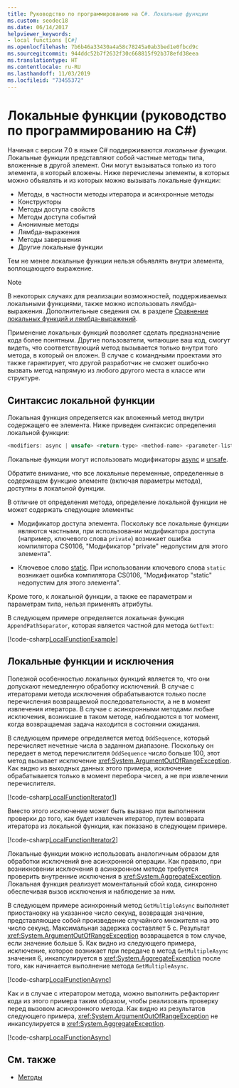 ```yaml
---
title: Руководство по программированию на C#. Локальные функции
ms.custom: seodec18
ms.date: 06/14/2017
helpviewer_keywords:
- local functions [C#]
ms.openlocfilehash: 7b6b46a33430a4a58c78245a0ab3bed1e0fbcd9c
ms.sourcegitcommit: 944ddc52b7f2632f30c668815f92b378efd38eea
ms.translationtype: HT
ms.contentlocale: ru-RU
ms.lasthandoff: 11/03/2019
ms.locfileid: "73455372"
---
```

# <a name="local-functions-c-programming-guide"></a>Локальные функции (руководство по программированию на C#)

Начиная с версии 7.0 в языке C# поддерживаются *локальные функции*. Локальные функции представляют собой частные методы типа, вложенные в другой элемент. Они могут вызываться только из того элемента, в который вложены. Ниже перечислены элементы, в которых можно объявлять и из которых можно вызывать локальные функции:

- Методы, в частности методы итератора и асинхронные методы
- Конструкторы
- Методы доступа свойств
- Методы доступа событий
- Анонимные методы
- Лямбда-выражения
- Методы завершения
- Другие локальные функции

Тем не менее локальные функции нельзя объявлять внутри элемента, воплощающего выражение.

> [!NOTE]
> В некоторых случаях для реализации возможностей, поддерживаемых локальными функциями, также можно использовать лямбда-выражения. Дополнительные сведения см. в разделе [Сравнение локальных функций и лямбда-выражений](../../local-functions-vs-lambdas.md).

Применение локальных функций позволяет сделать предназначение кода более понятным. Другие пользователи, читающие ваш код, смогут видеть, что соответствующий метод вызывается только внутри того метода, в который он вложен. В случае с командными проектами это также гарантирует, что другой разработчик не сможет ошибочно вызвать метод напрямую из любого другого места в классе или структуре.
 
## <a name="local-function-syntax"></a>Синтаксис локальной функции

Локальная функция определяется как вложенный метод внутри содержащего ее элемента. Ниже приведен синтаксис определения локальной функции:

```csharp
<modifiers: async | unsafe> <return-type> <method-name> <parameter-list>
```

Локальные функции могут использовать модификаторы [async](../../language-reference/keywords/async.md) и [unsafe](../../language-reference/keywords/unsafe.md). 

Обратите внимание, что все локальные переменные, определенные в содержащем функцию элементе (включая параметры метода), доступны в локальной функции. 

В отличие от определения метода, определение локальной функции не может содержать следующие элементы:

- Модификатор доступа элемента. Поскольку все локальные функции являются частными, при использовании модификатора доступа (например, ключевого слова `private`) возникает ошибка компилятора CS0106, "Модификатор "private" недопустим для этого элемента".
 
- Ключевое слово [static](../../language-reference/keywords/static.md). При использовании ключевого слова `static` возникает ошибка компилятора CS0106, "Модификатор "static" недопустим для этого элемента".

Кроме того, к локальной функции, а также ее параметрам и параметрам типа, нельзя применять атрибуты. 
 
В следующем примере определяется локальная функция `AppendPathSeparator`, которая является частной для метода `GetText`:
   
[!code-csharp[LocalFunctionExample](~/samples/snippets/csharp/programming-guide/classes-and-structs/local-functions1.cs)]  
   
## <a name="local-functions-and-exceptions"></a>Локальные функции и исключения

Полезной особенностью локальных функций является то, что они допускают немедленную обработку исключений. В случае с итераторами метода исключения обрабатываются только после перечисления возвращаемой последовательности, а не в момент извлечения итератора. В случае с асинхронными методами любые исключения, возникшие в таком методе, наблюдаются в тот момент, когда возвращаемая задача находится в состоянии ожидания. 

В следующем примере определяется метод `OddSequence`, который перечисляет нечетные числа в заданном диапазоне. Поскольку он передает в метод перечислителя `OddSequence` число больше 100, этот метод вызывает исключение <xref:System.ArgumentOutOfRangeException>. Как видно из выходных данных этого примера, исключение обрабатывается только в момент перебора чисел, а не при извлечении перечислителя.

[!code-csharp[LocalFunctionIterator1](~/samples/snippets/csharp/programming-guide/classes-and-structs/local-functions-iterator1.cs)] 

Вместо этого исключение может быть вызвано при выполнении проверки до того, как будет извлечен итератор, путем возврата итератора из локальной функции, как показано в следующем примере.

[!code-csharp[LocalFunctionIterator2](~/samples/snippets/csharp/programming-guide/classes-and-structs/local-functions-iterator2.cs)]

Локальные функции можно использовать аналогичным образом для обработки исключений вне асинхронной операции. Как правило, при возникновении исключения в асинхронном методе требуется проверить внутренние исключения в <xref:System.AggregateException>. Локальная функция реализует моментальный сбой кода, синхронно обеспечивая вызов исключения и наблюдение за ним.

В следующем примере асинхронный метод `GetMultipleAsync` выполняет приостановку на указанное число секунд, возвращая значение, представляющее собой произведение случайного множителя на это число секунд. Максимальная задержка составляет 5 с. Результат <xref:System.ArgumentOutOfRangeException> возвращается в том случае, если значение больше 5. Как видно из следующего примера, исключение, которое возникает при передаче в метод `GetMultipleAsync` значения 6, инкапсулируется в <xref:System.AggregateException> после того, как начинается выполнение метода `GetMultipleAsync`.

[!code-csharp[LocalFunctionAsync](~/samples/snippets/csharp/programming-guide/classes-and-structs/local-functions-async1.cs)] 

Как и в случае с итератором метода, можно выполнить рефакторинг кода из этого примера таким образом, чтобы реализовать проверку перед вызовом асинхронного метода. Как видно из результатов следующего примера, <xref:System.ArgumentOutOfRangeException> не инкапсулируется в <xref:System.AggregateException>.

[!code-csharp[LocalFunctionAsync](~/samples/snippets/csharp/programming-guide/classes-and-structs/local-functions-async2.cs)] 

## <a name="see-also"></a>См. также

- [Методы](methods.md)

